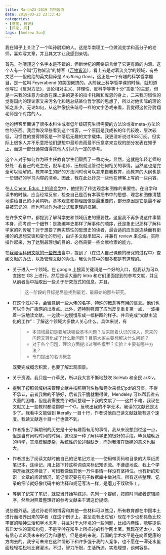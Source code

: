 ```yaml
---
title: March23-2019 万物皆流
date: 2019-03-23 23:33:43
categories: 
- [随笔, 日记]
- [评论, 网]
tags: [Andrew Sun]
---
```


我在知乎上关注了一个叫孙尉翔的人。这是华南理工一位做流变学和高分子的老师，喜欢写文章，并且其文字让我感到亲切。

<!--more-->

首先，孙喂翔这个名字本是不错的，但新世纪的网络语言给了它更有趣的内涵。这个人有一个叫“万物皆流”的博客（[万物皆流](http://www.andrewsun.net/panta_rhei/)），看上去是对着流变学的领域，有些文艺——但他给的英文翻译是 *Anything Goes*，这正是一个有趣的科学哲学题目，是一位叫 Feyerabend 的美国佬搞的。从前我上科学哲学课的时候，就知道他写过《反对方法》，谈论相对主义、非理性、反科学等等十分“乖张”的主题。但是一来我的注意力全放在课上讲的更多的拉卡托斯和库恩的身上，二来我习惯性的觉得国内的理论家又来污名化和瞎总结某位哲学家的思想了，所以对他实际的理论知之甚少。无论如何，从这种像接头暗号一样的文字游戏来看，我觉得这位孙尉翔老师是个对路的人。

他的博客里面讲了很多本科生或者低年级研究生很需要的方法论或者meta-方法论性的东西。我后悔没早些看到这个博客。一个原因是我成长的年代较晚，层次较低，习惯性的觉得博客是一种落后无趣的文字载体。我更没听说过RSS订阅。但实际上很多人并不乐意把他们思想中最珍贵而最不乐意拿来变现的部分发表在知乎上，而这一部分通常值得其他人引以为一定的参考。

这个人对于如何作为班主任教育学生们颇费了一番功夫。显然，这就是年轻老师的好处：我自己的班主任，倪军老师，压根就没管过任何相关的事情。当然这也是完全可以理解的。教育学生的好的方法同时也可以拿来自我教育，而教育的大纲也是一份很好的学习内容的清单。因此，我在此处抄录一些他在博客上写的一些内容。

在[J. Chem. Educ.上的流变学](http://www.andrewsun.net/panta_rhei/archives/6221)中，他提到了传达观念和图像的重要性。在自学和读书的时候，应当经常反省，检查自己是否有本事把书中的思想、理念和图像清楚地讲给自己的小黄鸭听。基本观念和物理图像是最重要的，部分原因是它是最不容易被忘记的，而也可以作为挂公式和定理的框架。

在许多文章中，都提到了解科学史和领域历史的重要性。这里我不再多说这件事情本身，而考虑一个细节：是象编年史那样了解事件的顺序，还是象史记那样了解科学家的列传呢？对于想要了解实质性的思想史的读者，最合适的应当是连续而有衔接的的思想交锋和变化的历程，由许多文献串起来，并兼有 review 来总结。实际操作起来，为了达到最理想的目的，必然需要一些文献检索的能力。

在[我阅读科研文献的一些做法](http://www.andrewsun.net/panta_rhei/archives/5982)当中，提到了（在进入自己课题的研究的过程中）查阅文献的办法，以及管理文献的办法。我认为其中的很多都是有道理的。

- 关于进入一个领域。在 google 上搜索关键词是一个好的入口，但我认为可以直接在 GS 上进行。然后是读大量的 Intro 和它们里面提到的参考文献，并且从前者当中抽取出一些关于研究范式的信息。并且，
  
  >  这一阶段的目标是尽量找到最老、最原始的那些研究。

- 在这个过程中，会留意到一些大佬的名字、特殊的概念等有用的信息。他们也可以作为广撒网的出发点。此外，还特别强调了应当反复重复第一点，一波接着一波地读文献。一边读一边慢慢形成一幅拼图的样子。并且完成“文献主流化的工作”：了解这个领域大多数人关心什么。具体来说，有
  
  > - 本领域最初是要解决哪些基本问题？后来随着认识的深入，原来的问题又转化成了什么新问题？目前大家主要想解决什么问题？
  > - 对于各个问题，理论方面提出过哪些模型？实验上主要有哪些方法？
  > - 专门提出的名词概念
  
  既要完成概念积累，也要了解宏观图景。

- 关于资源。我只是一介草民，所以我大言不惭地鼓吹 SciHub 和全民 arXiv。

- 提到了按照领域树来管理文献并按照期刊名称和卷次来标记pdf的习惯。不得不承认，前者我做的不够好，后者我干脆就懒得做。Mendeley 可以帮我省去大量的困难，但是我需要找个时间整理一下我的文献了——这并不难，我现在文献加上一些教材都没攒够一个G。反映出我的不学无术。我读的文献还是太少了。我看中文能做到 literally 一目十行，作者说他自己读文献就能有这个速度。我读文献连十目一行也做不到。

- 作者指出了解期刊的历史是十分有趣而有用的事情。我从来没想到过这一点，但是当有闲暇时间的时候，这也是一种了解科学史的很好的手段。毕竟越晚近的科学，其规模越庞杂，系统性的论述越缺乏，而对我潜在饭碗的意义也越大。

- 作者提出了阅读文献时他自己的记笔记方法——使用带页码和目录的大厚纸质笔记本，连续记，用上接下转这种词语来标记知识流。不谦虚地说，我上个学期开始就这样做了，可惜我像做其他一万件事情一样没有坚持住。也有新的知识：文章的阅读情况、笔记情况要在电子数据库中做对应。所有这些整理、记录的细节就好像代码中的注释和规范写法一样，是磨刀不误砍柴工。

- 等到了记完了笔记，就应当开始写综述。先列一个提纲，按照时间或者逻辑顺序，然后对照着整理好的参考文献来丰满这份提纲。

说些题外话。通过孙老师的博客和其他一些材料可以瞧见，所有教育都在中国本土进行而培养出来的学者（在这个例子上，甚至没有出过省）现在不少也都具备比较丰富的精神生活和学术思考，并且对于大环境的一些问题，比如内卷性，能够提供有启发性的真知灼见，不是李吟在知乎上所描述的科学网土著。我现在还太小，没有信心谈论我未来的行为和思想，但是总的来说，我国的学术水平是在向着健康的方向去的。我宁可未来在这种情形下和许多强于我的人竞争，也不愿在一潭死水里面轻轻松松地比赛灌水。不过，智力所限，生活所迫，实现理想，谈何容易。
